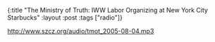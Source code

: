 {:title "The Ministry of Truth: IWW Labor Organizing at New York City Starbucks"
:layout :post
:tags  ["radio"]}

<http://www.szcz.org/audio/tmot_2005-08-04.mp3>

